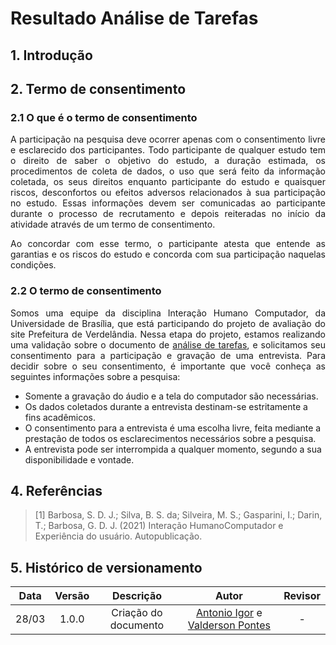 # Resultado Análise de Tarefas

## 1. Introdução

## 2. Termo de consentimento

### 2.1 O que é o termo de consentimento
<p align="justify">
A participação na pesquisa deve ocorrer apenas com o consentimento livre e esclarecido dos participantes. Todo participante de qualquer estudo tem o direito de saber o objetivo do estudo, a duração estimada, os procedimentos de coleta de dados, o uso que será feito da informação coletada, os seus direitos enquanto participante do estudo e quaisquer riscos, desconfortos ou efeitos adversos relacionados à sua participação no estudo. Essas informações devem ser comunicadas ao participante durante o processo de recrutamento e depois reiteradas no início da atividade através de um termo de consentimento.
</p> 
<p align="justify">
Ao concordar com esse termo, o participante atesta que entende as garantias e os riscos do estudo e concorda com sua participação naquelas condições.
</p>

### 2.2 O termo de consentimento

<p align="justify">
Somos uma equipe da disciplina Interação Humano Computador, da Universidade de Brasília, que está participando do projeto de avaliação do site Prefeitura de Verdelândia. Nessa etapa do projeto, estamos realizando uma validação sobre o documento de <a href="https://interacao-humano-computador.github.io/2021.2-Prefeitura-Verdelandia/documentos/02-Perfil-Persona-Analise/AnaliseHierarquica/">análise de tarefas</a>, e solicitamos seu consentimento para a participação e gravação de uma entrevista. Para decidir sobre o seu consentimento, é importante que você conheça as seguintes informações sobre a pesquisa:
</p>

- Somente a gravação do áudio e a tela do computador são necessárias.
- Os dados coletados durante a entrevista destinam-se estritamente a fins acadêmicos.
- O consentimento para a entrevista é uma escolha livre, feita mediante a prestação de todos os
esclarecimentos necessários sobre a pesquisa.
- A entrevista pode ser interrompida a qualquer momento, segundo a sua disponibilidade e
vontade.

## 4. Referências
 
> [1] Barbosa, S. D. J.; Silva, B. S. da; Silveira, M. S.; Gasparini, I.; Darin, T.; Barbosa, G. D. J. (2021) Interação HumanoComputador e Experiência do usuário. Autopublicação.

## 5. Histórico de versionamento
| Data  | Versão | Descrição | Autor | Revisor |
| :--:  | :----: | :-------: | :---: | :-----: |
| 28/03 | 1.0.0 | Criação do documento | [Antonio Igor](https://github.com/antonioigorcarvalho) e [Valderson Pontes](https://github.com/valdersonjr) | - |